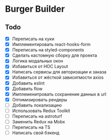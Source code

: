 # Burger Builder

## Todo

- [x] Переписать на хуки
- [x] Имплементировать react-hooks-form
- [x] Переписать на styled-components
- [x] Сделать кастомную сборку для проекта
- [x] Логика модальных окон
- [x] Избавиться от HOC Layout
- [x] Написать сервисы для авторизации и заказа
- [x] Избавиться от жёсткой зависитмости axios
- [x] Добавить eslint
- [x] Добавить flow
- [x] Имплеменитровать сохранение данных в url
- [x] Оптимизировать рендеры
- [ ] Добавить локализацию
- [ ] Использовать Redux Toolkit
- [ ] Переписать на astroturf
- [ ] Заменить Redux на Mobx
- [ ] Переписать на TS
- [ ] Написать свой бэкенд
